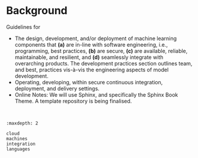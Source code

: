 <br>

# Background

Guidelines for

* The design, development, and/or deployment of machine learning components that **(a)** are in-line with software
  engineering, i.e., programming, best practices, **(b)** are secure, **\(c\)** are available, reliable, maintainable, and
  resilient, and **(d)** seamlessly integrate with overarching products.  The development practices section outlines team,
  and best, practices vis-à-vis the engineering aspects of model development.
* Operating, developing, within secure continuous integration, deployment, and delivery settings.
* Online Notes: We will use Sphinx, and specifically the Sphinx Book Theme.  A template repository is being finalised.

<br>

```{toctree}
:maxdepth: 2

cloud
machines
integration
languages
```



<br>
<br>
<br>
<br>

<br>
<br>
<br>
<br>
